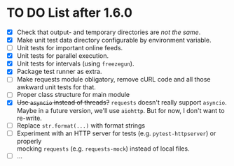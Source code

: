 # TO DO List after 1.6.0

- [X] Check that output- and temporary directories are *not the same*.
- [X] Make unit test data directory configurable by environment variable.
- [ ] Unit tests for important online feeds.
- [X] Unit tests for parallel execution.
- [X] Unit tests for intervals (using `freezegun`).
- [X] Package test runner as extra.
- [ ] Make requests module obligatory, remove cURL code and all those awkward unit tests for that.
- [ ] Proper class structure for main module
- [x] ~~Use `asyncio` instead of threads?~~ `requests` doesn't really support `asyncio`. 
      Maybe in a future version, we'll use `aiohttp`. But for now, I don't want to re-write.
- [ ] Replace `str.format(...)` with format strings
- [ ] Experiment with an HTTP server for tests (e.g. `pytest-httpserver`) or properly  
      mocking `requests` (e.g. `requests-mock`) instead of local files.
- [ ] ...
